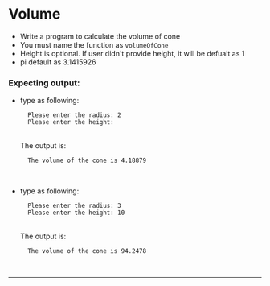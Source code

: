 # Volume
- Write a program to calculate the volume of cone
- You must name the function as `volumeOfCone`
- Height is optional. If user didn't provide height, it will be defualt as 1
- pi default as 3.1415926

### Expecting output:
- type as following:
  
        Please enter the radius: 2
        Please enter the height:     
    <br/>
    The output is:

        The volume of the cone is 4.18879
    <br/>

- type as following:
  
        Please enter the radius: 3
        Please enter the height: 10
    <br/>
    The output is:

        The volume of the cone is 94.2478

<br/>

---
